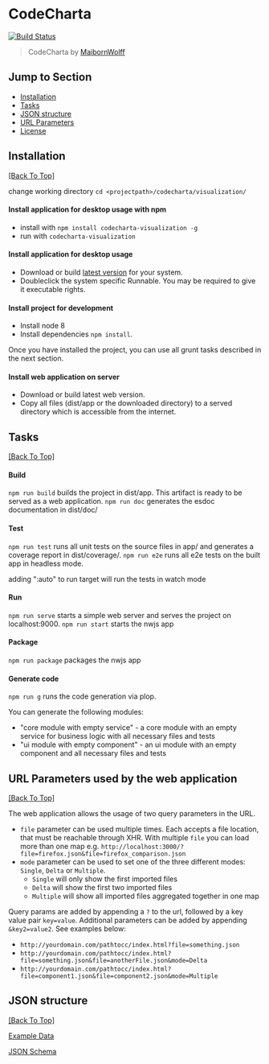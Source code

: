 # CodeCharta 
[![Build Status](https://travis-ci.org/MaibornWolff/codecharta.svg?branch=master)](https://travis-ci.org/MaibornWolff/codecharta)

> CodeCharta by [MaibornWolff](https://www.maibornwolff.de)

## Jump to Section

* [Installation](#installation)
* [Tasks](#tasks)
* [JSON structure](#json-structure)
* [URL Parameters](#url-parameters-used-by-the-web-application)
* [License](LICENSE.md)

## Installation
[[Back To Top]](#jump-to-section)

change working directory `cd <projectpath>/codecharta/visualization/`

#### Install application for desktop usage with npm

* install with `npm install codecharta-visualization -g`
* run with `codecharta-visualization`

#### Install application for desktop usage

* Download or build [latest version](https://github.com/MaibornWolff/codecharta/releases/latest) for your system. 
* Doubleclick the system specific Runnable. You may be required to give it executable rights. 

#### Install project for development

* Install node 8
* Install dependencies `npm install`.

Once you have installed the project, you can use all grunt tasks described in the next section.

#### Install web application on server

* Download or build latest web version.
* Copy all files (dist/app or the downloaded directory) to a served directory which is accessible from the internet.

## Tasks
[[Back To Top]](#jump-to-section)

#### Build

`npm run build` builds the project in dist/app. This artifact is ready to be served as a web application.
`npm run doc` generates the esdoc documentation in dist/doc/


#### Test

`npm run test` runs all unit tests on the source files in app/ and generates a coverage report in dist/coverage/.
`npm run e2e` runs all e2e tests on the built app in headless mode.

adding ":auto" to run target will run the tests in watch mode

#### Run

`npm run serve` starts a simple web server and serves the project on localhost:9000.
`npm run start` starts the nwjs app

#### Package

`npm run package` packages the nwjs app

#### Generate code

`npm run g` runs the code generation via plop.

You can generate the following modules:
 - "core module with empty service" - a core module with an empty service for business logic with all necessary files and tests
 - "ui module with empty component" - an ui module with an empty component and all necessary files and tests

## URL Parameters used by the web application
[[Back To Top]](#jump-to-section)

The web application allows the usage of two query parameters in the URL.
* `file` parameter can be used multiple times. Each accepts a file location, that must be reachable through XHR. 
With multiple `file` you can load more than one map e.g. `http://localhost:3000/?file=firefox.json&file=firefox_comparison.json`
* `mode` parameter can be used to set one of the three different modes: `Single`, `Delta` or `Multiple`.
  * `Single` will only show the first imported files
  * `Delta` will show the first two imported files
  * `Multiple` will show all imported files aggregated together in one map

Query params are added by appending a `?` to the url, followed by a key value pair `key=value`. 
Additional parameters can be added by appending `&key2=value2`. See examples below:
* `http://yourdomain.com/pathtocc/index.html?file=something.json`
* `http://yourdomain.com/pathtocc/index.html?file=something.json&file=anotherFile.json&mode=Delta`
* `http://yourdomain.com/pathtocc/index.html?file=component1.json&file=component2.json&mode=Multiple`

## JSON structure
[[Back To Top]](#jump-to-section)

[Example Data](/visualization/app/codeCharta/assets/sample1.json)

[JSON Schema](/visualization/app/codeCharta/util/schema.json)
